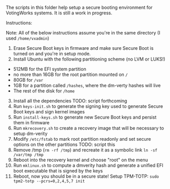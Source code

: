 The scripts in this folder help setup a secure booting environment for VotingWorks systems. It is still a work in progress. 

Instructions:

Note: All of the below instructions assume you're in the same directory (I used `/home/vxadmin`)

1. Erase Secure Boot keys in firmware and make sure Secure Boot is turned on and you're in setup mode. 
2. Install Ubuntu with the following partitioning scheme (no LVM or LUKS!)
- 512MB for the EFI system partition
- no more than 16GB for the root partition mounted on `/`
- 80GB for `/var`
- 1GB for a partition called `/hashes`, where the dm-verty hashes will live
- The rest of the disk for `/home`
3. Install all the dependencies TODO: script forthcoming
4. Run `keys-init.sh` to generate the signing key used to generate Secure Boot keys and sign kernel images
5. Run `install-keys.sh` to generate new Secure Boot keys and persist them in firmware
6. Run `mkrecovery.sh` to create a recovery image that will be necessary to setup dm-verity
7. Modify `/etc/fstab` to mark root partition readonly and set secure options on the other partitions TODO: script this
8. Remove /tmp (`rm -rf /tmp`) and recreate it as a symbolic link `ln -sf /var/tmp /tmp`
9. Reboot into the recovery kernel and choose "root" on the menu
10. Run `mklinux.sh` to compute a dmverity hash and generate a unified EFI boot executable that is signed by the keys
11. Reboot, now you should be in a secure state! Setup TPM-TOTP: `sudo tpm2-totp --pcrs=0,2,4,5,7 init`
